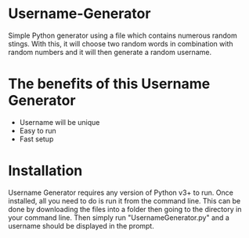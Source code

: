 # Username-Generator
Simple Python generator using a file which contains numerous random stings. With this, it will choose two random words in combination with random numbers and it will then generate a random username.

# The benefits of this Username Generator
- Username will be unique
- Easy to run
- Fast setup

# Installation
Username Generator requires any version of Python v3+ to run.
Once installed, all you need to do is run it from the command line. This can be done by downloading the files into a folder then going to the directory in your command line. Then simply run "UsernameGenerator.py" and a username should be displayed in the prompt.

